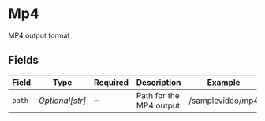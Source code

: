 # Mp4

MP4 output format


## Fields

| Field                   | Type                    | Required                | Description             | Example                 |
| ----------------------- | ----------------------- | ----------------------- | ----------------------- | ----------------------- |
| `path`                  | *Optional[str]*         | :heavy_minus_sign:      | Path for the MP4 output | /samplevideo/mp4        |